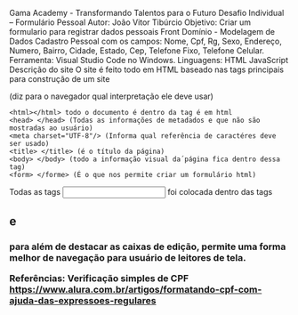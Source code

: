 Gama Academy - Transformando Talentos para o Futuro
Desafio Individual – Formulário Pessoal
Autor:
João Vitor Tibúrcio
Objetivo:
Criar um formulario para registrar dados pessoais
Front
Domínio - Modelagem de Dados
  Cadastro Pessoal com os campos: Nome, Cpf, Rg, Sexo, Endereço, Numero, Bairro, Cidade, Estado, Cep, Telefone Fixo, Telefone Celular.
Ferramenta:
Visual Studio Code no Windows.
Linguagens:
HTML
JavaScript
Descrição do site
O site é feito todo em HTML baseado nas tags principais para construção de um site
<!DOCTYPE html> (diz para o navegador  qual interpretação ele deve usar)
	<html></html> todo o documento é dentro da tag é em html
	<head> </head> (Todas as informações de metadados e que não são mostradas ao usuário)
	<meta charset="UTF-8"/> (Informa qual referência de caractéres deve ser usado) 
	<title> </title> (é o título da página)
    <body> </body> (todo a informação visual da´página fica dentro dessa tag)
	<form> </forme> (É o que nos permite criar um formulário html)
Todas as tags <input> foi colocada dentro das tags <h2> e <h3> para além de destacar as caixas de edição, permite uma forma melhor de navegação para usuário de leitores de tela.

Referências:
Verificação simples de CPF
https://www.alura.com.br/artigos/formatando-cpf-com-ajuda-das-expressoes-regulares

